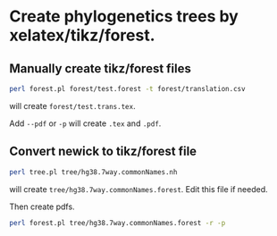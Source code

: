 # Create phylogenetics trees by xelatex/tikz/forest.

## Manually create tikz/forest files

```bash
perl forest.pl forest/test.forest -t forest/translation.csv
```

will create `forest/test.trans.tex`.

Add `--pdf` or `-p` will create `.tex` and `.pdf`.

## Convert newick to tikz/forest file

```bash
perl tree.pl tree/hg38.7way.commonNames.nh
```

will create `tree/hg38.7way.commonNames.forest`. Edit this file if needed.

Then create pdfs.

```bash
perl forest.pl tree/hg38.7way.commonNames.forest -r -p
```
